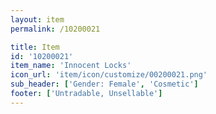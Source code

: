 ```yaml
---
layout: item
permalink: /10200021

title: Item
id: '10200021'
item_name: 'Innocent Locks'
icon_url: 'item/icon/customize/00200021.png'
sub_header: ['Gender: Female', 'Cosmetic']
footer: ['Untradable, Unsellable']
---
```

